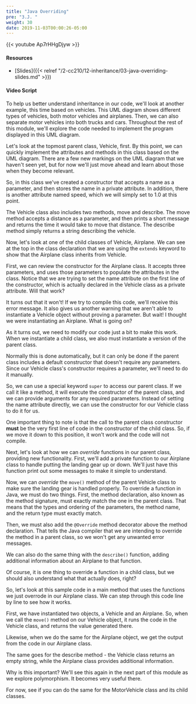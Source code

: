 ```yaml
---
title: "Java Overriding"
pre: "3.J. "
weight: 30
date: 2019-11-03T00:00:26-05:00
---
```


{{< youtube Ap7rHHgDjyw >}}

#### Resources

* [Slides]({{< relref "/2-cc210/12-inheritance/03-java-overriding-slides.md" >}})

#### Video Script

To help us better understand inheritance in our code, we'll look at another example, this time based on vehicles. This UML diagram shows different types of vehicles, both motor vehicles and airplanes. Then, we can also separate motor vehicles into both trucks and cars. Throughout the rest of this module, we'll explore the code needed to implement the program displayed in this UML diagram.

Let's look at the topmost parent class, Vehicle, first. By this point, we can quickly implement the attributes and methods in this class based on the UML diagram. There are a few new markings on the UML diagram that we haven't seen yet, but for now we'll just move ahead and learn about those when they become relevant.

So, in this class we've created a constructor that accepts a name as a parameter, and then stores the name in a private attribute. In addition, there is another attribute named speed, which we will simply set to 1.0 at this point.

The Vehicle class also includes two methods, move and describe. The move method accepts a distance as a parameter, and then prints a short message and returns the time it would take to move that distance. The describe method simply returns a string describing the vehicle.

Now, let's look at one of the child classes of Vehicle, Airplane. We can see at the top in the class declaration that we are using the `extends` keyword to show that the Airplane class inherits from Vehicle.

First, we can review the constructor for the Airplane class. It accepts three parameters, and uses those parameters to populate the attributes in the class. Notice that we are trying to set the name attribute on the first line of the constructor, which is actually declared in the Vehicle class as a private attribute. Will that work?

It turns out that it won't! If we try to compile this code, we'll receive this  error message. It also gives us another warning that we aren't able to instantiate a Vehicle object without proving a parameter. But wait! I thought we were instantiating an Airplane. What is going on?

As it turns out, we need to modify our code just a bit to make this work. When we instantiate a child class, we also must instantiate a version of the parent class.

Normally this is done automatically, but it can only be done if the parent class includes a default constructor that doesn't require any parameters. Since our Vehicle class's constructor requires a parameter, we'll need to do it manually.

So, we can use a special keyword `super` to access our parent class. If we call it like a method, it will execute the constructor of the parent class, and we can provide arguments for any required parameters. Instead of setting the name attribute directly, we can use the constructor for our Vehicle class to do it for us.

One important thing to note is that the call to the parent class constructor **must** be the very first line of code in the constructor of the child class. So, if we move it down to this position, it won't work and the code will not compile.

Next, let's look at how we can _override_ functions in our parent class, providing new functionality. First, we'll add a private function to our Airplane class to handle putting the landing gear up or down. We'll just have this function print out some messages to make it simple to understand.

Now, we can _override_ the `move()` method of the parent Vehicle class to make sure the landing gear is handled properly. To override a function in Java, we must do two things. First, the method declaration, also known as the method signature, must exactly match the one in the parent class. That means that the types and ordering of the parameters, the method name, and the return type must exactly match.

Then, we must also add the `@Override` method decorator above the method declaration. That tells the Java compiler that we are intending to override the method in a parent class, so we won't get any unwanted error messages.

We can also do the same thing with the `describe()` function, adding additional information about an Airplane to that function.

Of course, it is one thing to override a function in a child class, but we should also understand what that actually does, right?

So, let's look at this sample code in a main method that uses the functions we just overrode in our Airplane class. We can step through this code line by line to see how it works.

First, we have instantiated two objects, a Vehicle and an Airplane. So, when we call the `move()` method on our Vehicle object, it runs the code in the Vehicle class, and returns the value generated there.

Likewise, when we do the same for the Airplane object, we get the output from the code in our Airplane class.

The same goes for the describe method - the Vehicle class returns an empty string, while the Airplane class provides additional information.

Why is this important? We'll see this again in the next part of this module as we explore polymorphism. It becomes very useful there.

For now, see if you can do the same for the MotorVehicle class and its child classes.
